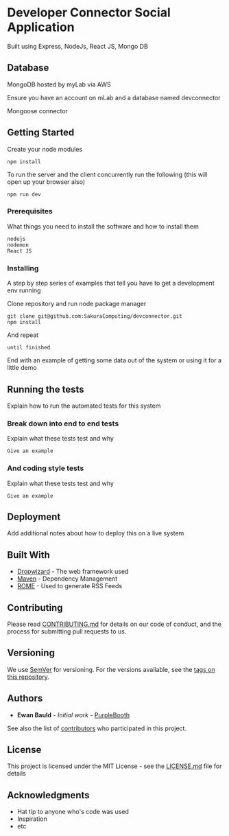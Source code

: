 # Developer Connector Social Application

Built using Express, NodeJs, React JS, Mongo DB

## Database

MongoDB hosted by myLab via AWS

Ensure you have an account on mLab and a database named devconnector 

Mongoose connector

## Getting Started

Create your node modules
```aidl
npm install
```

To run the server and the client concurrently run the following (this will open up your browser also)
```aidl
npm run dev 
```

### Prerequisites

What things you need to install the software and how to install them

```
nodejs
nodemon
React JS
```

### Installing

A step by step series of examples that tell you have to get a development env running

Clone repository and run node package manager

```
git clone git@github.com:SakuraComputing/devconnector.git
npm install
```

And repeat

```
until finished
```

End with an example of getting some data out of the system or using it for a little demo

## Running the tests

Explain how to run the automated tests for this system

### Break down into end to end tests

Explain what these tests test and why

```
Give an example
```

### And coding style tests

Explain what these tests test and why

```
Give an example
```

## Deployment

Add additional notes about how to deploy this on a live system

## Built With

* [Dropwizard](http://www.dropwizard.io/1.0.2/docs/) - The web framework used
* [Maven](https://maven.apache.org/) - Dependency Management
* [ROME](https://rometools.github.io/rome/) - Used to generate RSS Feeds

## Contributing

Please read [CONTRIBUTING.md](https://gist.github.com/PurpleBooth/b24679402957c63ec426) for details on our code of conduct, and the process for submitting pull requests to us.

## Versioning

We use [SemVer](http://semver.org/) for versioning. For the versions available, see the [tags on this repository](https://github.com/your/project/tags). 

## Authors

* **Ewan Bauld** - *Initial work* - [PurpleBooth](https://github.com/PurpleBooth)

See also the list of [contributors](https://github.com/your/project/contributors) who participated in this project.

## License

This project is licensed under the MIT License - see the [LICENSE.md](LICENSE.md) file for details

## Acknowledgments

* Hat tip to anyone who's code was used
* Inspiration
* etc
